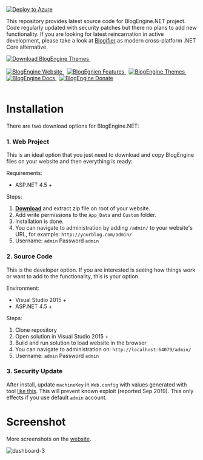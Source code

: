 [![Deploy to Azure](http://azuredeploy.net/deploybutton.png)](https://azuredeploy.net/)

This repository provides latest source code for BlogEngine.NET project. 
Code regularly updated with security patches but there no plans to add new functionality.
If you are looking for latest reincarnation in active development, please take a look at [Blogifier](https://github.com/blogifierdotnet/Blogifier) as modern cross-platform .NET Core alternative.
 

<a href="https://blogengine.io/themes/" target="_blank">
<img src="https://blogengine.io/files/images/themes/themes.jpg" alt="Download BlogEngine Themes">
</a> &nbsp;

<br>
<br>

<a href="https://blogengine.io/" target="_blank">
<img src="https://blogengine.io/files/images/github/btn01.png" alt="BlogEngine Website">
</a> &nbsp;
<a href="https://blogengine.io/features/" target="_blank">
<img src="https://blogengine.io/files/images/github/btn02.png" alt="BlogEgnien Features">
</a> &nbsp;
<a href="https://blogengine.io/themes/" target="_blank">
<img src="https://blogengine.io/files/images/github/btn03.png" alt="BlogEngine Themes">
</a> &nbsp;
<a href="https://blogengine.io/docs/" target="_blank">
<img src="https://blogengine.io/files/images/github/btn04.png" alt="BlogEngine Docs">
</a> &nbsp;
<a href="https://blogengine.io/donate/" target="_blank">
<img src="https://blogengine.io/files/images/github/btn05.png" alt="BlogEngine Donate">
</a>

<br>
<br>





# Installation

There are two download options for BlogEngine.NET:

### 1. Web Project
This is an ideal option that you just need to download and copy BlogEngine files on your website and then everything is ready:

Requirements:
  * ASP.NET 4.5 +

Steps:
1. **[Download](https://github.com/rxtur/BlogEngine.NET/releases/download/v3.3.6.0/3360.zip)** and extract zip file on root of your website.
2. Add write permissions to the `App_Data` and `Custom` folder.
3. Installation is done.
4. You can navigate to administration by adding `/admin/` to your website's URL, for example: `http://yourblog.com/admin/`
5. Username: `admin` Password `admin`


### 2. Source Code
This is the developer option. If you are interested is seeing how things work or want to add to the functionality, this is your option.

Environment:
  * Visual Studio 2015 +
  * ASP.NET 4.5 +

Steps:
  1. Clone repository
  2. Open solution in Visual Studio 2015 +
  3. Build and run solution to load website in the browser
  4. You can navigate to administration on: `http://localhost:64079/admin/`
  5. Username: `admin` Password `admin`

### 3. Security Update
After install, update `machineKey` in `Web.config` with values generated with tool [like this](https://www.allkeysgenerator.com/Random/ASP-Net-MachineKey-Generator.aspx). This will prevent known exploit (reported Sep 2019). This only effects if you use default `admin` account.

# Screenshot
More screenshots on the [website](https://blogengine.io).

![dashboard-3](https://cloud.githubusercontent.com/assets/1932785/11760070/0012f9d8-a052-11e5-84a8-e9097cb85f23.png)
